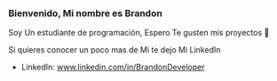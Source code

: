 ### Bienvenido, Mi nombre es Brandon 

Soy Un estudiante de programación, Espero Te gusten mis proyectos 💯


Si quieres conocer un poco mas de Mi te dejo Mi LinkedIn
- LinkedIn: www.linkedin.com/in/BrandonDeveloper

